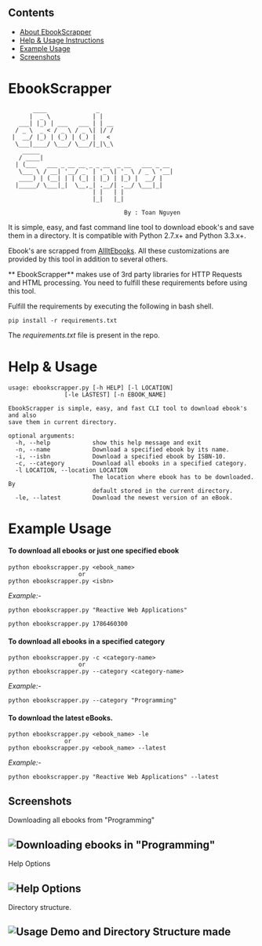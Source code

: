 ## Contents
* [About EbookScrapper](https://github.com/nntoan/ebookscrapper#ebookscrapper)
* [Help & Usage Instructions](https://github.com/nntoan/ebookscrapper#help--usage)
* [Example Usage](https://github.com/nntoan/ebookscrapper#example-usage)
* [Screenshots](https://github.com/nntoan/ebookscrapper#screenshots)

# EbookScrapper 

```
       ____              _                     
      |  _ \            | |                    
   ___| |_) | ___   ___ | | __                 
  / _ \  _ < / _ \ / _ \| |/ /                 
 |  __/ |_) | (_) | (_) |   <                  
  \___|____/ \___/ \___/|_|\_\                 
    _____
   / ____|                                     
  | (___   ___ _ __ __ _ _ __  _ __   ___ _ __ 
   \___ \ / __| '__/ _` | '_ \| '_ \ / _ \ '__|
   ____) | (__| | | (_| | |_) | |_) |  __/ |   
  |_____/ \___|_|  \__,_| .__/| .__/ \___|_|   
                        | |   | |              
                        |_|   |_|              

                                 By : Toan Nguyen
```

It is simple, easy, and fast command line tool to download ebook's and save them in a directory. It is compatible with Python 2.7.x+ and Python 3.3.x+.

Ebook's are scrapped from [AllItEbooks](http://www.allitebook.com/). All these customizations are provided by this tool in addition to several others.

** EbookScrapper** makes use of 3rd party libraries for HTTP Requests and HTML processing. You need to fulfill these requirements before using this tool.

Fulfill the requirements by executing the following in bash shell.

```	
pip install -r requirements.txt
```

The *requirements.txt* file is present in the repo.

# Help & Usage


	usage: ebookscrapper.py [-h HELP] [-l LOCATION]
	                [-le LASTEST] [-n EBOOK_NAME] 

    EbookScrapper is simple, easy, and fast CLI tool to download ebook's and also
    save them in current directory.

    optional arguments:
      -h, --help            show this help message and exit
      -n, --name            Download a specified ebook by its name.
      -i, --isbn            Download a specified ebook by ISBN-10.
      -c, --category        Download all ebooks in a specified category.
      -l LOCATION, --location LOCATION
                            The location where ebook has to be downloaded. By
                            default stored in the current directory.
      -le, --latest         Download the newest version of an eBook.
							

# Example Usage


#### To download all ebooks or just one specified ebook

	python ebookscrapper.py <ebook_name>
						or
	python ebookscrapper.py <isbn>
	
*Example:-* 	

	python ebookscrapper.py "Reactive Web Applications"

	python ebookscrapper.py 1786460300

#### To download all ebooks in a specified category

	python ebookscrapper.py -c <category-name>
						or
	python ebookscrapper.py --category <category-name>
	
*Example:-*

	python ebookscrapper.py --category "Programming"

#### To download the latest eBooks.

	python ebookscrapper.py <ebook_name> -le
	                or
	python ebookscrapper.py <ebook_name> --latest

*Example:-*

	python ebookscrapper.py "Reactive Web Applications" --latest


## Screenshots

Downloading all ebooks from "Programming"

![Downloading ebooks in "Programming"](http://i.imgur.com/.png)
---

Help Options

![Help Options](http://i.imgur.com/.png)
---

Directory structure.

![Usage Demo and Directory Structure made](https://i.imgur.com/.png)
---
